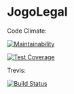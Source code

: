 # JogoLegal

Code Climate:

[![Maintainability](https://api.codeclimate.com/v1/badges/a99a88d28ad37a79dbf6/maintainability)](https://codeclimate.com/github/2018-2-Desenho/CabecaVoleiJoelhoPe/maintainability)

[![Test Coverage](https://api.codeclimate.com/v1/badges/a99a88d28ad37a79dbf6/test_coverage)](https://codeclimate.com/github/2018-2-Desenho/CabecaVoleiJoelhoPe/test_coverage)

Trevis:

[![Build Status](https://travis-ci.org/2018-2-Desenho/CabecaVoleiJoelhoPe.svg?branch=master)](https://travis-ci.org/2018-2-Desenho/CabecaVoleiJoelhoPe)
